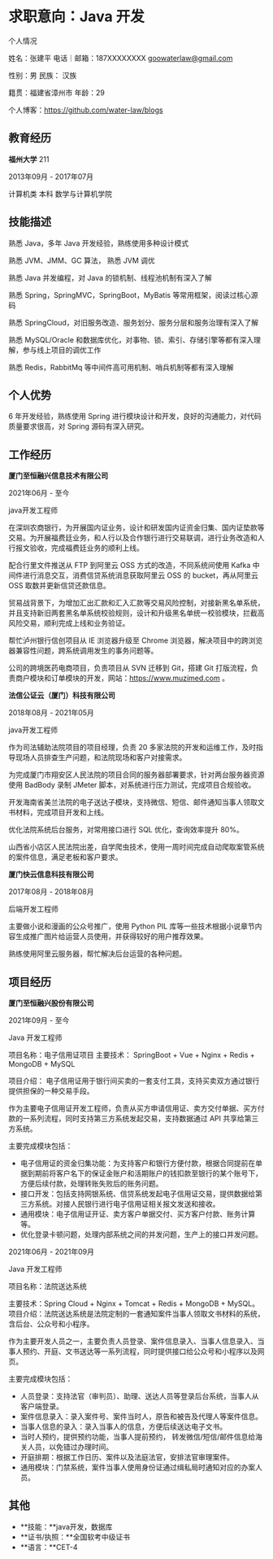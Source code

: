 # 求职意向：Java 开发

个人情况

姓名：张建平                       电话｜邮箱：187XXXXXXXX   goowaterlaw@gmail.com

性别：男                               民族： 汉族

籍贯：福建省漳州市            年龄：29

个人博客：https://github.com/water-law/blogs

## 教育经历

**福州大学** 211

2013年09月 - 2017年07月

计算机类 本科 数学与计算机学院

## 技能描述

熟悉 Java，多年 Java 开发经验，熟练使用多种设计模式

熟悉 JVM、JMM、GC 算法， 熟悉 JVM 调优

熟悉 Java 并发编程，对 Java 的锁机制、线程池机制有深入了解

熟悉 Spring，SpringMVC，SpringBoot，MyBatis 等常用框架，阅读过核心源码

熟悉 SpringCloud，对旧服务改造、服务划分、服务分层和服务治理有深入了解

熟悉 MySQL/Oracle 和数据库优化，对事物、锁、索引、存储引擎等都有深入理解，参与线上项目的调优工作

熟悉 Redis，RabbitMq 等中间件高可用机制、哨兵机制等都有深入理解

## 个人优势

6 年开发经验，熟练使用 Spring 进行模块设计和开发，良好的沟通能力，对代码质量要求很高，对 Spring 源码有深入研究。

## 工作经历

**厦门至恒融兴信息技术有限公司**

2021年06月 - 至今

java开发工程师

在深圳农商银行，为开展国内证业务，设计和研发国内证资金归集、国内证垫款等交易。为开展福费廷业务，和人行以及合作银行进行交易联调，进行业务改造和人行报文验收，完成福费廷业务的顺利上线。

配合行里文件推送从 FTP 到阿里云 OSS 方式的改造，不同系统间使用 Kafka 中间件进行消息交互，消费信贷系统消息获取阿里云 OSS 的 bucket，再从阿里云 OSS 取数并更新信贷还款信息。

贸易战背景下，为增加汇出汇款和汇入汇款等交易风险控制，对接新黑名单系统，并且支持新旧两套黑名单系统校验规则，设计和升级黑名单统一校验模块，拦截高风险交易，顺利完成上线和业务验证。

帮忙泸州银行信创项目从 IE 浏览器升级至 Chrome 浏览器，解决项目中的跨浏览器兼容性问题，跨系统调用发生的事务问题等。

公司的跨境医药电商项目，负责项目从 SVN 迁移到 Git，搭建 Git 打版流程，负责商户模块和订单模块的开发，网站：https://www.muzimed.com 。

 **法信公证云（厦门）科技有限公司**

2018年08月 - 2021年05月

java开发工程师

作为司法辅助法院项目的项目经理，负责 20 多家法院的开发和运维工作，及时指导现场人员排查生产问题，和法院现场和客户对接需求。

为完成厦门市翔安区人民法院的项目合同的服务器部署要求，针对两台服务器资源使用 BadBody 录制 JMeter 脚本，对系统进行压力测试，完成项目合规验收。

开发海南省美兰法院的电子送达子模块，支持微信、短信、邮件通知当事人领取文书材料，完成项目开发和上线。

优化法院系统后台服务，对常用接口进行 SQL 优化，查询效率提升 80%。

山西省小店区人民法院出差，自学爬虫技术，使用一周时间完成自动爬取案管系统的案件信息，满足老板和客户要求。

**厦门快云信息科技有限公司**

2017年08月 - 2018年08月

后端开发工程师

主要做小说和漫画的公众号推广，使用 Python PIL 库等一些技术根据小说章节内容生成推广图片给运营人员使用，并获得较好的用户推荐效果。

熟练使用阿里云服务器，帮忙解决后台运营的各种问题。

## 项目经历

**厦门至恒融兴股份有限公司**

2021年09月 - 至今

Java 开发工程师

项目名称：电子信用证项目
主要技术： SpringBoot + Vue + Nginx + Redis + MongoDB + MySQL

项目介绍： 电子信用证用于银行间买卖的一套支付工具，支持买卖双方通过银行提供担保的一种交易手段。

作为主要电子信用证开发工程师，负责从买方申请信用证、卖方交付单据、买方付款的一系列流程，同时支持第三方系统发起交易，支持数据通过 API 共享给第三方系统。

主要完成模块包括：

- 电子信用证的资金归集功能：为支持客户和银行方便付款，根据合同提前在单据到期前将客户名下的保证金账户和活期账户的钱扣款至银行的某个账号下，方便后续付款，处理转账失败后的账务问题。
- 接口开发：包括支持网银系统、信贷系统发起电子信用证交易，提供数据给第三方系统。对接人民银行进行电子信用证相关报文发送和接收。
- 通用模块：电子信用证开证、卖方客户单据交付、买方客户付款、账务计算等。
- 优化登录卡顿问题，处理内部系统之间的并发问题，生产上的接口并发问题。

2021年06月 - 2021年09月

Java 开发工程师

项目名称：法院送达系统

主要技术：Spring Cloud + Nginx + Tomcat + Redis + MongoDB + MySQL。 
项目介绍：法院送达系统是法院定制的一套通知案件当事人领取文书材料的系统，含后台、公众号和小程序。

作为主要开发人员之一，主要负责人员登录、案件信息录入、当事人信息录入、当事人预约、开庭、文书送达等一系列流程，同时提供接口给公众号和小程序以及网页。

主要完成模块包括：

- 人员登录：支持法官（审判员）、助理、送达人员等登录后台系统，当事人从客户端登录。
- 案件信息录入：录入案件号、案件当时人，原告和被告及代理人等案件信息。
- 当事人信息的录入：录入当事人的信息，方便后续送达电子文书。
- 当时人预约，提供预约功能，当事人提前预约， 转发微信/短信/邮件信息给海关人员，以免错过办理时间。
- 开庭排期：根据工作日历、案件以及法庭法官，安排法官审理案件。
- 通用模块：门禁系统，案件当事人使用身份证通过缉私局时通知对应的办案人员。

## 其他

- **技能：**java开发，数据库
- **证书/执照：**全国软考中级证书
- **语言：**CET-4